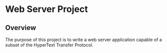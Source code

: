 # Web Server Project

## Overview
The purpose of this project is to write a web server application capable of a subset of
the HyperText Transfer Protocol.
